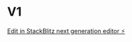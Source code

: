 # V1

[Edit in StackBlitz next generation editor ⚡️](https://stackblitz.com/~/github.com/InqutDev/V1)